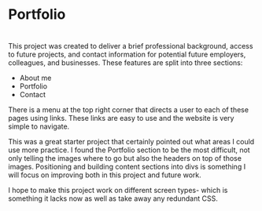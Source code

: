 # Portfolio <h1>

This project was created to deliver a brief professional
background, access to future projects, and contact information for potential future employers, colleagues, and businesses. These features are split into three sections: 

- About me
- Portfolio
- Contact 

There is a menu at the top right corner that directs a user to each of these pages using links. These links are easy to use and the website is very simple to navigate. 

This was a great starter project that certainly pointed out what areas I could use more practice. I found the Portfolio section to be the most difficult, not only telling the images where to go but also the headers on top of those images. Positioning and building content sections into divs is something I will focus on improving both in this project and future work. 


I hope to make this project work on different screen types- which is something it lacks now as well as take away any redundant CSS. 



